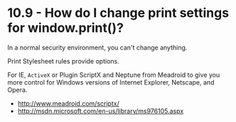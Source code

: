 10.9 - How do I change print settings for window.print()?
=========================================================

In a normal security environment, you can't change anything.

Print Stylesheet rules provide options.

For IE, `ActiveX` or Plugin ScriptX and Neptune from Meadroid to give
you more control for Windows versions of Internet Explorer, Netscape, 
and Opera.

* <http://www.meadroid.com/scriptx/>
* <http://msdn.microsoft.com/en-us/library/ms976105.aspx>
